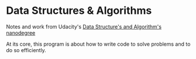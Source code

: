 # Data Structures & Algorithms

Notes and work from Udacity's [Data Structure's and Algorithm's nanodegree](https://www.udacity.com/courses/data-structures-and-algorithms-nanodegree)

At its core, this program is about how to write code to solve problems and to do so efficiently.

